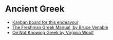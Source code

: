 # Ancient Greek

- [Kanban board for this endeavour](https://github.com/adnauseum/ancient-greek/projects/1?add_cards_query=is%3Aopen)
- [The Freshman Greek Manual, by Bruce Venable](./The%20Freshman%20Greek%20Manual,%20by%20Bruce%20Venable.pdf)
- [On Not Knowing Greek by Virginia Woolf](./On%20Not%20Knowing%20Greek.md)

